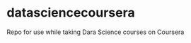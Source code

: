 datasciencecoursera
===================

Repo for use while taking Dara Science courses on Coursera

